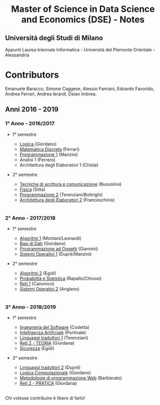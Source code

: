 <h1 align="center"> Master of Science in Data Science and Economics (DSE) - Notes </h1>

## Università degli Studi di Milano 
<p> Appunti Laurea triennale Informatica - Università del Piemonte Orientale - Alessandria </p>

# Contributors
Emanuele Baracco, Simone Caggese, Alessio Famiani, Edoardo Favorido, Andrea Ferrari, Andrea Ierardi, Deian Imbrea. </p>
 

## Anni 2016 - 2019

### 1° Anno - 2016/2017
- 1° semestre 
    - [Logica ](https://github.com/Andreaierardi/Appunti-Triennale-Informatica/tree/master/1%C2%B0Anno/1%C2%B0%20semestre/Logica) (Giordano)
    - [Matematica Discreta](https://github.com/Andreaierardi/Appunti-Triennale-Informatica/tree/master/1%C2%B0Anno/1%C2%B0%20semestre/MatematicaDiscreta) (Ferrari)
    - [Programmazione 1](https://github.com/Andreaierardi/Appunti-Triennale-Informatica/tree/master/1%C2%B0Anno/1%C2%B0%20semestre/Programmazione1%20-%20Manzini) (Manzini)
    - Analisi 1 (Ferrero)
    - Architettura degli Elaboratori 1 (Chiola)
    
- 2° semestre
    - [Tecniche di scrittura e comunicazione](https://github.com/Andreaierardi/Appunti-Triennale-Informatica/tree/master/1%C2%B0Anno/2%C2%B0semestre/TecnichediScrittura) (Bussolino)
    - [Fisica](https://github.com/Andreaierardi/Appunti-Triennale-Informatica/tree/master/1%C2%B0Anno/2%C2%B0semestre/Fisica)      (Sitta) 
    - [Programmazione 2](https://github.com/Andreaierardi/Appunti-Triennale-Informatica/tree/master/1%C2%B0Anno/2%C2%B0semestre/Programmazione2) (Terenziani/Bottrighi)
    - [Architettura degli Elaboratori 2](https://github.com/Andreaierardi/Appunti-Triennale-Informatica/tree/master/1%C2%B0Anno/2%C2%B0semestre/Architettura2/) (Franceschinis)
   <br>
### 2° Anno - 2017/2018
- 1° semestre 
    - [Algoritmi 1](https://github.com/Andreaierardi/Appunti-Triennale-Informatica/tree/master/2%C2%B0Anno/1%C2%B0%20semestre/Algoritmi1) (Montani/Leonardi) 
    - [Basi di Dati](https://github.com/Andreaierardi/Appunti-Triennale-Informatica/tree/master/2%C2%B0Anno/1%C2%B0%20semestre/BasiDiDati) (Giordano)
    - [Programmazione ad Oggetti](https://github.com/Andreaierardi/Appunti-Triennale-Informatica/tree/master/2%C2%B0Anno/1%C2%B0%20semestre/ProgrammazioneAdOggetti) (Giannini)
    - [Sistemi Operativi 1](https://github.com/Andreaierardi/Appunti-Triennale-Informatica/tree/master/2%C2%B0Anno/1%C2%B0%20semestre/SistemiOperativi1) (Duprè/Manzini)

- 2° semestre
    - [Algoritmi 2](https://github.com/Andreaierardi/Appunti-Triennale-Informatica/tree/master/2%C2%B0Anno/2%C2%B0semestre/Algoritmi2) (Egidi)
    - [Probabilità e Statistica](https://github.com/Andreaierardi/Appunti-Triennale-Informatica/tree/master/2%C2%B0Anno/2%C2%B0semestre/Probabilit%C3%A0%26Statistica) (Rapallo/Chinosi)
    - [Reti 1](https://github.com/Andreaierardi/Appunti-Triennale-Informatica/tree/master/2%C2%B0Anno/2%C2%B0semestre/Reti1) (Canonico)
    - [Sistemi Operativi 2](https://github.com/Andreaierardi/Appunti-Triennale-Informatica/tree/master/2%C2%B0Anno/2%C2%B0semestre/SistemiOperativi2) (Anglano)
 
   <br>

### 3° Anno - 2018/2019

- 1° semestre 
    - [Ingegneria del Software](https://github.com/Andreaierardi/Appunti-Triennale-Informatica/tree/master/3%C2%B0Anno/1%C2%B0%20semestre/IngegneriaSoftware/) (Codetta)
    - [Intelligenza Artificiale](https://github.com/Andreaierardi/Appunti-Triennale-Informatica/tree/master/3%C2%B0Anno/1%C2%B0%20semestre/IntelligenzaArtificiale) (Portinale)
     - [Linguaggi traduttori 1](https://github.com/Andreaierardi/Appunti-Triennale-Informatica/tree/master/3%C2%B0Anno/1%C2%B0%20semestre/Linguaggi%20traduttori%201) (Terenziani)
     - [Reti 2 - TEORIA](https://github.com/Andreaierardi/Appunti-Triennale-Informatica/tree/master/3%C2%B0Anno/1%C2%B0%20semestre/Reti2) (Giordana)
     - [Sicurezza](https://github.com/Andreaierardi/Appunti-Triennale-Informatica/tree/master/3%C2%B0Anno/1%C2%B0%20semestre/Sicurezza) (Egidi)
     
- 2° semestre
    - [Linguaggi traduttori 2](https://github.com/Andreaierardi/Appunti-Triennale-Informatica/tree/master/3%C2%B0Anno/2%C2%B0semestre/Linguaggi%20traduttori%202) (Duprè)
    - [Logica Computazionale](https://github.com/Andreaierardi/Appunti-Triennale-Informatica/tree/master/3%C2%B0Anno/2%C2%B0semestre/LogicaComputazionale) (Giordano)
    - [Metodologie di programmazione Web](https://github.com/Andreaierardi/Appunti-Triennale-Informatica/tree/master/3%C2%B0Anno/2%C2%B0semestre/MetodologieWeb) (Barbierato)
    - [Reti 2 - PRATICA](https://github.com/Andreaierardi/Appunti-Triennale-Informatica/tree/master/3%C2%B0Anno/2%C2%B0semestre/Reti2) (Giordana)

<br>
Chi volesse contribuire è libero di farlo!
